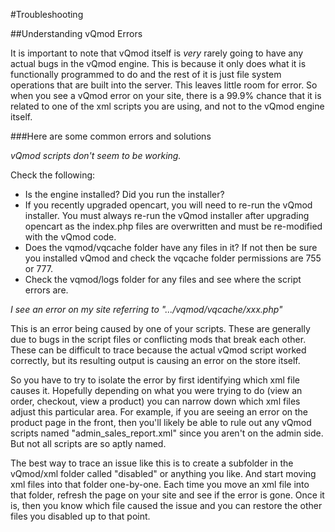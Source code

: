 #Troubleshooting

##Understanding vQmod Errors

It is important to note that vQmod itself is _very_ rarely going to have any actual bugs in the vQmod engine. This is because it only does what it is functionally programmed to do and the rest of it is just file system operations that are built into the server. This leaves little room for error. So when you see a vQmod error on your site, there is a 99.9% chance that it is related to one of the xml scripts you are using, and not to the vQmod engine itself.


###Here are some common errors and solutions

*vQmod scripts don't seem to be working.*

Check the following:
  * Is the engine installed? Did you run the installer?
  * If you recently upgraded opencart, you will need to re-run the vQmod installer. You must always re-run the vQmod installer after upgrading opencart as the index.php files are overwritten and must be re-modified with the vQmod code.
  * Does the vqmod/vqcache folder have any files in it? If not then be sure you installed vQmod and check the vqcache folder permissions are 755 or 777.
  * Check the vqmod/logs folder for any files and see where the script errors are.


*I see an error on my site referring to ".../vqmod/vqcache/xxx.php"*

This is an error being caused by one of your scripts. These are generally due to bugs in the script files or conflicting mods that break each other. These can be difficult to trace because the actual vQmod script worked correctly, but its resulting output is causing an error on the store itself. 

So you have to try to isolate the error by first identifying which xml file causes it. Hopefully depending on what you were trying to do (view an order, checkout, view a product) you can narrow down which xml files adjust this particular area. For example, if you are seeing an error on the product page in the front, then you'll likely be able to rule out any vQmod scripts named "admin_sales_report.xml" since you aren't on the admin side. But not all scripts are so aptly named.

The best way to trace an issue like this is to create a subfolder in the vQmod/xml folder called "disabled" or anything you like. And start moving xml files into that folder one-by-one. Each time you move an xml file into that folder, refresh the page on your site and see if the error is gone. Once it is, then you know which file caused the issue and you can restore the other files you disabled up to that point.